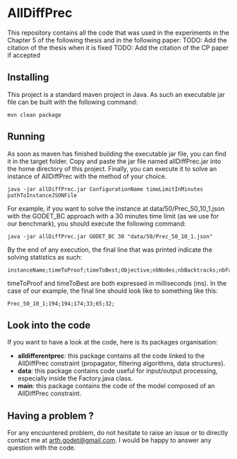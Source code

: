 # AllDiffPrec
This repository contains all the code that was used in the experiments in the Chapter 5 of the following thesis and in the following paper:
TODO: Add the citation of the thesis when it is fixed
TODO: Add the citation of the CP paper if accepted

## Installing

This project is a standard maven project in Java. As such an executable jar file can be built with the following command:

```
mvn clean package
```

## Running

As soon as maven has finished building the executable jar file, you can find it in the target folder. Copy and paste the jar file named allDiffPrec.jar into the home directory of this project. Finally, you can execute it to solve an instance of AllDiffPrec with the method of your choice.

```
java -jar allDiffPrec.jar ConfigurationName timeLimitInMinutes pathToInstanceJSONFile
```

For example, if you want to solve the instance at data/50/Prec_50_10_1.json with the GODET_BC approach with a 30 minutes time limit (as we use for our benchmark), you should execute the following command:

```
java -jar allDiffPrec.jar GODET_BC 30 "data/50/Prec_50_10_1.json"
```

By the end of any execution, the final line that was printed indicate the solving statistics as such:

```
instanceName;timeToProof;timeToBest;Objective;nbNodes;nbBacktracks;nbFails;
```

timeToProof and timeToBest are both expressed in milliseconds (ms). In the case of our example, the final line should look like to something like this:

```
Prec_50_10_1;194;194;174;33;65;32;
```

## Look into the code

If you want to have a look at the code, here is its packages organisation:
* **alldifferentprec**: this package contains all the code linked to the AllDiffPrec constraint (propagator, filtering algorithms, data structures).
* **data**: this package contains code useful for input/output processing, especially inside the Factory.java class.
* **main**: this package contains the code of the model composed of an AllDiffPrec constraint.

## Having a problem ?
For any encountered problem, do not hesitate to raise an issue or to directly contact me at arth.godet@gmail.com. I would be happy to answer any question with the code.
